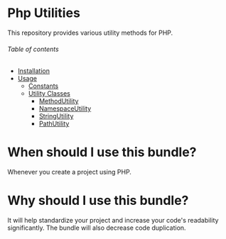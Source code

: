 # Php Utilities
This repository provides various utility methods for PHP.

###### Table of contents
- [Installation](/documentation/10_installation.md)
- [Usage](/documentation/20_usage.md)
    - [Constants](/documentation/20_usage.md#constants)
    - [Utility Classes](/documentation/20_usage.md#utility-classes)
        - [MethodUtility](/documentation/20_usage.md#methodutility)
        - [NamespaceUtility](/documentation/20_usage.md#namespaceutility)
        - [StringUtility](/documentation/20_usage.md#stringutility)
        - [PathUtility](/documentation/20_usage.md#pathutility)

# When should I use this bundle?
Whenever you create a project using PHP.

# Why should I use this bundle?
It will help standardize your project and increase your code's readability significantly. The bundle will also decrease
code duplication.